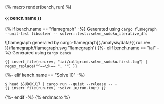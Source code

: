 {% macro render(bench, run) %}
#### {{ bench.name }}

{% if bench.name == "flamegraph" -%}
Generated using `cargo flamegraph --unit-test libsolver -- solver::test::solve_sudoku_iterative_dfs`

![flamegraph generated by cargo-flamegraph](./analysis/data/{{ run.rev }}/flamegraph/flamegraph.svg "flamegraph")
{%- elif bench.name == "iai" -%}
Generated using `cargo bench`

<!--- FIXME: figure out how to include results -->
```
{{ insert_file(run.rev, "iai/callgrind.solve_sudoku.first.log") | regex_replace("^==\d+== ", "") }}
```
{%- elif bench.name == "Solve 10" -%}
```console
$ head $SUDOKU17 | cargo run --quiet --release -- -
{{ insert_file(run.rev, "Solve 10/run.log") }}
```
{%- endif -%}
{% endmacro %}
